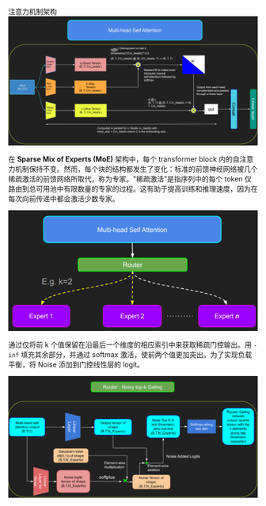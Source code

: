 注意力机制架构
![](0.png)

在 **Sparse Mix of Experts (MoE)** 架构中，每个 transformer block 内的自注意力机制保持不变。然而，每个块的结构都发生了变化：标准的前馈神经网络被几个稀疏激活的前馈网络所取代，称为专家。"稀疏激活"是指序列中的每个 token 仅路由到总可用池中有限数量的专家的过程。这有助于提高训练和推理速度，因为在每次向前传递中都会激活少数专家。

![Sparse MoE架构示意图](1.png)

通过仅将前 k 个值保留在沿最后一个维度的相应索引中来获取稀疏门控输出。用 `-inf` 填充其余部分，并通过 softmax 激活，使前两个值更加突出。为了实现负载平衡，将 Noise 添加到门控线性层的 logit。

![门控机制示意图](2.png)
